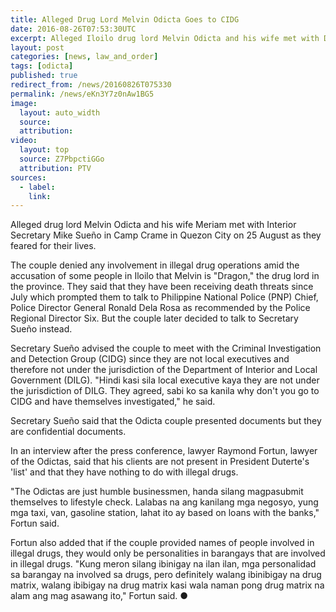 ```yaml
---
title: Alleged Drug Lord Melvin Odicta Goes to CIDG
date: 2016-08-26T07:53:30UTC
excerpt: Alleged Iloilo drug lord Melvin Odicta and his wife met with DILG Secretary Mike Sueño in Camp Crame in Quezon City on 25 August but were advised by the Secretary to go to the CIDG instead for investigation.
layout: post
categories: [news, law_and_order]
tags: [odicta]
published: true
redirect_from: /news/20160826T075330
permalink: /news/eKn3Y7z0nAw1BG5
image:
  layout: auto_width
  source: 
  attribution: 
video:
  layout: top
  source: Z7PbpctiGGo
  attribution: PTV
sources:
  - label:
    link:
---
```


Alleged drug lord Melvin Odicta and his wife Meriam met with Interior Secretary Mike Sueño in Camp Crame in Quezon City on 25 August as they feared for their lives.

The couple denied any involvement in illegal drug operations amid the accusation of some people in Iloilo that Melvin is "Dragon," the drug lord in the province.
They said that they have been receiving death threats since July which prompted them to talk to Philippine National Police (PNP) Chief, Police Director General Ronald Dela Rosa as recommended by the Police Regional Director Six. But the couple later decided to talk to Secretary Sueño instead.

Secretary Sueño advised the couple to meet with the Criminal Investigation and Detection Group (CIDG) since they are not local executives and therefore not under the jurisdiction of the Department of Interior and Local Government (DILG). "Hindi kasi sila local executive kaya they are not under the jurisdiction of DILG. They agreed, sabi ko sa kanila why don't you go to CIDG and have themselves investigated," he said.

Secretary Sueño said that the Odicta couple presented documents but they are confidential documents.

In an interview after the press conference, lawyer Raymond Fortun, lawyer of the Odictas, said that his clients are not present in President Duterte's 'list' and that they have nothing to do with illegal drugs.

"The Odictas are just humble businessmen, handa silang magpasubmit themselves to lifestyle check. Lalabas na ang kanilang mga negosyo, yung mga taxi, van, gasoline station, lahat ito ay based on loans with the banks," Fortun said.

Fortun also added that if the couple provided names of people involved in illegal drugs, they would only be personalities in barangays that are involved in illegal drugs. "Kung meron silang ibinigay na ilan ilan, mga personalidad sa barangay na involved sa drugs, pero definitely walang ibinibigay na drug matrix, walang ibibigay na drug matrix kasi wala naman pong drug matrix na alam ang mag asawang ito," Fortun said.
&#x25cf;


